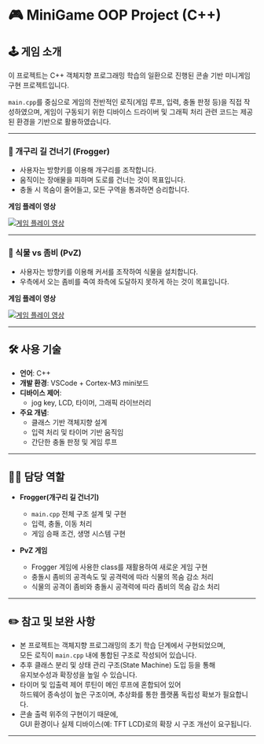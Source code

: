 # 🎮 MiniGame OOP Project (C++)

## 🕹️ 게임 소개

이 프로젝트는 C++ 객체지향 프로그래밍 학습의 일환으로 진행된 콘솔 기반 미니게임 구현 프로젝트입니다.

`main.cpp`를 중심으로 게임의 전반적인 로직(게임 루프, 입력, 충돌 판정 등)을 직접 작성하였으며, 게임이 구동되기 위한 디바이스 드라이버 및 그래픽 처리 관련 코드는 제공된 환경을 기반으로 활용하였습니다.

---

### 🐸 개구리 길 건너기 (Frogger)

- 사용자는 방향키를 이용해 개구리를 조작합니다.
- 움직이는 장애물을 피하며 도로를 건너는 것이 목표입니다.
- 충돌 시 목숨이 줄어들고, 모든 구역을 통과하면 승리합니다.
  
**게임 플레이 영상**

[![게임 플레이 영상](https://img.youtube.com/vi/DLyiJ0wW1Rc/0.jpg)](https://www.youtube.com/watch?v=DLyiJ0wW1Rc)

---

### 🌿 식물 vs 좀비 (PvZ)

- 사용자는 방향키를 이용해 커서를 조작하여 식물을 설치합니다.
- 우측에서 오는 좀비를 죽여 좌측에 도달하지 못하게 하는 것이 목표입니다.

**게임 플레이 영상**

[![게임 플레이 영상](https://img.youtube.com/vi/ebyOHcxrCIw/0.jpg)](https://www.youtube.com/watch?v=ebyOHcxrCIw&t=1s)

---

## 🛠️ 사용 기술

- **언어**: C++
- **개발 환경**: VSCode + Cortex-M3 mini보드
- **디바이스 제어**:
  - jog key, LCD, 타이머, 그래픽 라이브러리
- **주요 개념**:
  - 클래스 기반 객체지향 설계
  - 입력 처리 및 타이머 기반 움직임
  - 간단한 충돌 판정 및 게임 루프

---

## 👨‍💻 담당 역할

- **Frogger(개구리 길 건너기)**
  - `main.cpp` 전체 구조 설계 및 구현
  - 입력, 충돌, 이동 처리
  - 게임 승패 조건, 생명 시스템 구현

- **PvZ 게임**
  - Frogger 게임에 사용한 class를 재활용하여 새로운 게임 구현
  - 충돌시 좀비의 공격속도 및 공격력에 따라 식물의 목숨 감소 처리
  - 식물의 공격이 좀비와 충돌시 공격력에 따라 좀비의 목숨 감소 처리

---

## ✏️ 참고 및 보완 사항

- 본 프로젝트는 객체지향 프로그래밍의 초기 학습 단계에서 구현되었으며,  
  모든 로직이 `main.cpp` 내에 통합된 구조로 작성되어 있습니다.
- 추후 클래스 분리 및 상태 관리 구조(State Machine) 도입 등을 통해  
  유지보수성과 확장성을 높일 수 있습니다.
- 타이머 및 입출력 제어 루틴이 메인 루프에 혼합되어 있어  
  하드웨어 종속성이 높은 구조이며, 추상화를 통한 플랫폼 독립성 확보가 필요합니다.
- 콘솔 출력 위주의 구현이기 때문에,  
  GUI 환경이나 실제 디바이스(예: TFT LCD)로의 확장 시 구조 개선이 요구됩니다.

---

